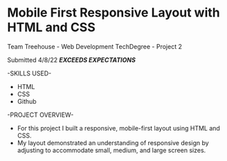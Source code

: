 # Mobile First Responsive Layout with HTML and CSS
  Team Treehouse - Web Development TechDegree - Project 2


Submitted 4/8/22 ***EXCEEDS EXPECTATIONS***

-SKILLS USED-
* HTML
* CSS
* Github

-PROJECT OVERVIEW-
* For this project I built a responsive, mobile-first layout using HTML and CSS.
* My layout demonstrated an understanding of responsive design by adjusting to accommodate small, medium, and large screen sizes.
